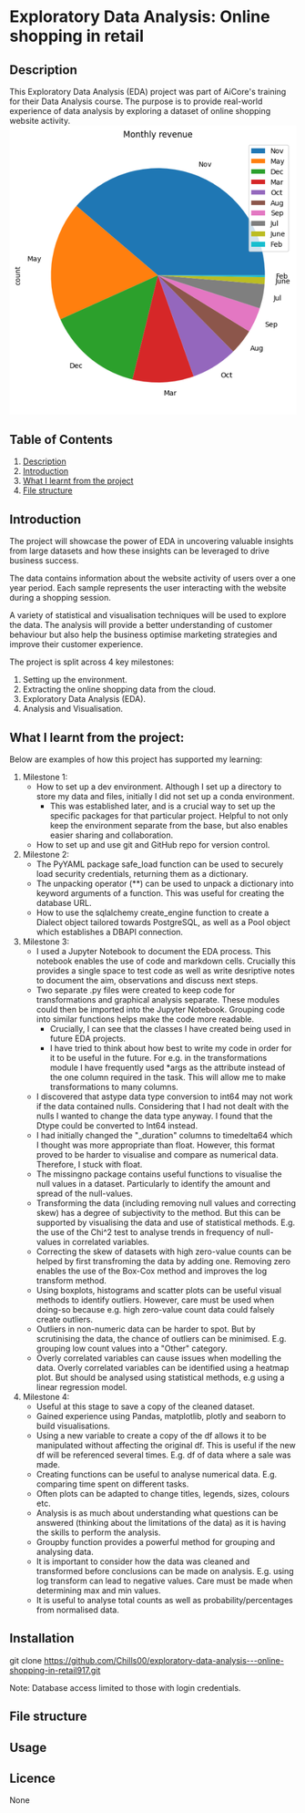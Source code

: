 # Exploratory Data Analysis: Online shopping in retail
## Description
This Exploratory Data Analysis (EDA) project was part of AiCore's training for their Data Analysis course. The purpose is to provide real-world experience of data analysis by exploring a dataset of online shopping website activity. 
![Alt text](https://github.com/Chills00/exploratory-data-analysis---online-shopping-in-retail917/blob/main/monthly_revenue.png)
## Table of Contents
1. [Description](#description)
1. [Introduction](#introduction)
1. [What I learnt from the project](#what-i-learnt-from-the-project)
1. [File structure](#file-structure)

## Introduction
The project will showcase the power of EDA in uncovering valuable insights from large datasets and how these insights can be leveraged to drive business success. 

The data contains information about the website activity of users over a one year period. Each sample represents the user interacting with the website during a shopping session. 

A variety of statistical and visualisation techniques will be used to explore the data. The analysis will provide a better understanding of customer behaviour but also help the business optimise marketing strategies and improve their customer experience.

The project is split across 4 key milestones:
1. Setting up the environment. 
1. Extracting the online shopping data from the cloud.
1. Exploratory Data Analysis (EDA).
1. Analysis and Visualisation.

## What I learnt from the project:
Below are examples of how this project has supported my learning:
1. Milestone 1:
    - How to set up a dev environment. Although I set up a directory to store my data and files, initially I did not set up a conda environment. 
        - This was established later, and is a crucial way to set up the specific packages for that particular project. Helpful to not only keep the environment separate from the base, but also enables easier sharing and collaboration. 
    - How to set up and use git and GitHub repo for version control. 
1. Milestone 2:
    - The PyYAML package safe_load function can be used to securely load security credentials, returning them as a dictionary. 
    - The unpacking operator (**) can be used to unpack a dictionary into keyword arguments of a function. This was useful for creating the database URL.
    - How to use the sqlalchemy create_engine function to create a Dialect object tailored towards PostgreSQL, as well as a Pool object which establishes a DBAPI connection.
1. Milestone 3:
    - I used a Jupyter Notebook to document the EDA process. This notebook enables the use of code and markdown cells. Crucially this provides a single space to test code as well as write desriptive notes to document the aim, observations and discuss next steps. 
    - Two separate .py files were created to keep code for transformations and graphical analysis separate. These modules could then be imported into the Jupyter Notebook. Grouping code into similar functions helps make the code more readable. 
        - Crucially, I can see that the classes I have created being used in future EDA projects.
        - I have tried to think about how best to write my code in order for it to be useful in the future. For e.g. in the transformations module I have frequently used *args as the attribute instead of the one column required in the task. This will allow me to make transformations to many columns.
    - I discovered that astype data type conversion to int64 may not work if the data contained nulls. Considering that I had not dealt with the nulls I wanted to change the data type anyway. I found that the Dtype could be converted to Int64 instead.
    - I had initially changed the "_duration" columns to timedelta64 which I thought was more appropriate than float. However, this format proved to be harder to visualise and compare as numerical data. Therefore, I stuck with float.
    - The missingno package contains useful functions to visualise the null values in a dataset. Particularly to identify the amount and spread of the null-values. 
    - Transforming the data (including removing null values and correcting skew) has a degree of subjectivity to the method. But this can be supported by visualising the data and use of statistical methods. E.g. the use of the Chi^2 test to analyse trends in frequency of null-values in correlated variables. 
    - Correcting the skew of datasets with high zero-value counts can be helped by first transfroming the data by adding one. Removing zero enables the use of the Box-Cox method and improves the log transform method.
    - Using boxplots, histograms and scatter plots can be useful visual methods to identify outliers. However, care must be used when doing-so because e.g. high zero-value count data could falsely create outliers. 
    - Outliers in non-numeric data can be harder to spot. But by scrutinising the data, the chance of outliers can be minimised. E.g. grouping low count values into a "Other" category. 
    - Overly correlated variables can cause issues when modelling the data. Overly correlated variables can be identified using a heatmap plot. But should be analysed using statistical methods, e.g using a linear regression model. 
1. Milestone 4:
    - Useful at this stage to save a copy of the cleaned dataset.
    - Gained experience using Pandas, matplotlib, plotly and seaborn to build visualisations. 
    - Using a new variable to create a copy of the df allows it to be manipulated without affecting the original df. This is useful if the new df will be referenced several times. E.g. df of data where a sale was made.
    - Creating functions can be useful to analyse numerical data. E.g. comparing time spent on different tasks.
    - Often plots can be adapted to change titles, legends, sizes, colours etc.
    - Analysis is as much about understanding what questions can be answered (thinking about the limitations of the data) as it is having the skills to perform the analysis.
    - Groupby function provides a powerful method for grouping and analysing data.
    - It is important to consider how the data was cleaned and transformed before conclusions can be made on analysis. E.g. using log transform can lead to negative values. Care must be made when determining max and min values.
    - It is useful to analyse total counts as well as probability/percentages from normalised data.
## Installation
git clone https://github.com/Chills00/exploratory-data-analysis---online-shopping-in-retail917.git

Note: Database access limited to those with login credentials.
## File structure

## Usage

## Licence
None
